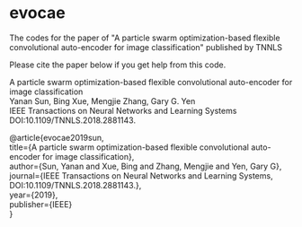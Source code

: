 # evocae
The codes for the paper of "A particle swarm optimization-based flexible convolutional auto-encoder for image classification" published by TNNLS

Please cite the paper below if you get help from this code.

A particle swarm optimization-based flexible convolutional auto-encoder for image classification  
Yanan Sun, Bing Xue, Mengjie Zhang, Gary G. Yen  
IEEE Transactions on Neural Networks and Learning Systems  
DOI:10.1109/TNNLS.2018.2881143.


@article{evocae2019sun,  
	title={A particle swarm optimization-based flexible convolutional auto-encoder for image classification},  
	author={Sun, Yanan and Xue, Bing and Zhang, Mengjie and Yen, Gary G},  
	journal={IEEE Transactions on Neural Networks and Learning Systems, DOI:10.1109/TNNLS.2018.2881143.},  
	year={2019},   
	publisher={IEEE}  
}


